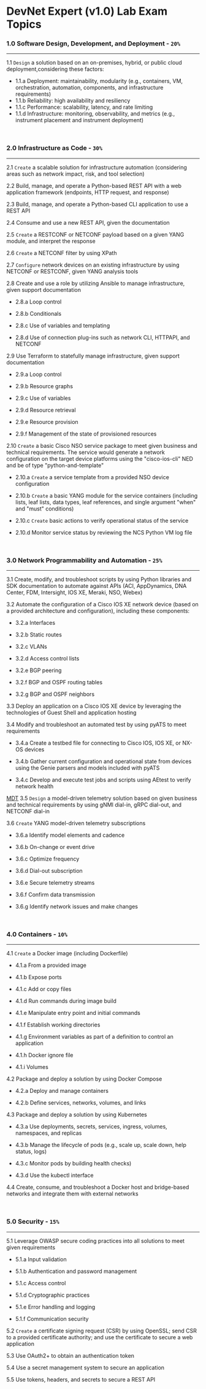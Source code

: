 # DevNet Expert (v1.0) Lab Exam Topics

### 1.0 Software Design, Development, and Deployment - ``20%``
---
1.1 `Design` a solution based on an on-premises, hybrid, or public cloud deployment,considering these factors:
- 1.1.a Deployment: maintainability, modularity (e.g., containers, VM, orchestration, automation, components, and infrastructure requirements)
- 1.1.b Reliability: high availability and resiliency
- 1.1.c Performance: scalability, latency, and rate limiting
- 1.1.d Infrastructure: monitoring, observability, and metrics (e.g., instrument placement and instrument deployment)

<br>

### 2.0 Infrastructure as Code - ``30%``
---
2.1 `Create` a scalable solution for infrastructure automation (considering areas such as network impact, risk, and tool selection)

2.2 Build, manage, and operate a Python-based REST API with a web application framework (endpoints, HTTP request, and response)

2.3 Build, manage, and operate a Python-based CLI application to use a REST API

2.4 Consume and use a new REST API, given the documentation

2.5 `Create` a RESTCONF or NETCONF payload based on a given YANG module, and interpret the response

2.6 `Create` a NETCONF filter by using XPath

2.7 `Configure` network devices on an existing infrastructure by using NETCONF or RESTCONF, given YANG analysis tools

2.8 Create and use a role by utilizing Ansible to manage infrastructure, given support documentation

- 2.8.a Loop control

- 2.8.b Conditionals

- 2.8.c Use of variables and templating

- 2.8.d Use of connection plug-ins such as network CLI, HTTPAPI, and NETCONF

2.9 Use Terraform to statefully manage infrastructure, given support documentation

- 2.9.a Loop control

- 2.9.b Resource graphs

- 2.9.c Use of variables

- 2.9.d Resource retrieval

- 2.9.e Resource provision

- 2.9.f Management of the state of provisioned resources

2.10 `Create` a basic Cisco NSO service package to meet given business and technical requirements. The service would generate a network configuration on the target device platforms using the "cisco-ios-cli" NED and be of type "python-and-template"

- 2.10.a `Create` a service template from a provided NSO device configuration

- 2.10.b `Create` a basic YANG module for the service containers (including lists, leaf lists, data types, leaf references, and single argument "when" and "must" conditions)

- 2.10.c `Create` basic actions to verify operational status of the service

- 2.10.d Monitor service status by reviewing the NCS Python VM log file

<br>

### 3.0 Network Programmability and Automation - ``25%``
---
3.1 Create, modify, and troubleshoot scripts by using Python libraries and SDK documentation to automate against APIs (ACI, AppDynamics, DNA Center, FDM, Intersight, IOS XE, Meraki, NSO, Webex)

3.2 Automate the configuration of a Cisco IOS XE network device (based on a provided architecture and configuration), including these components:

- 3.2.a Interfaces

- 3.2.b Static routes

- 3.2.c VLANs

- 3.2.d Access control lists

- 3.2.e BGP peering

- 3.2.f BGP and OSPF routing tables

- 3.2.g BGP and OSPF neighbors

3.3 Deploy an application on a Cisco IOS XE device by leveraging the technologies of Guest Shell and application hosting

3.4 Modify and troubleshoot an automated test by using pyATS to meet requirements

- 3.4.a Create a testbed file for connecting to Cisco IOS, IOS XE, or NX-OS devices

- 3.4.b Gather current configuration and operational state from devices using the Genie parsers and models included with pyATS

- 3.4.c Develop and execute test jobs and scripts using AEtest to verify network health

[MDT](https://github.com/kubsoo/DEVNET-EXPERT-1.0/tree/master/3.0-Network_Programmability_and_Automation/Model-Driven-Telemetry) 3.5 `Design` a model-driven telemetry solution based on given business and technical requirements by using gNMI dial-in, gRPC dial-out, and NETCONF dial-in

3.6 `Create` YANG model-driven telemetry subscriptions

- 3.6.a Identify model elements and cadence

- 3.6.b On-change or event drive

- 3.6.c Optimize frequency

- 3.6.d Dial-out subscription

- 3.6.e Secure telemetry streams

- 3.6.f Confirm data transmission

- 3.6.g Identify network issues and make changes

<br>

### 4.0 Containers - ``10%``
---
4.1 `Create` a Docker image (including Dockerfile)

- 4.1.a From a provided image

- 4.1.b Expose ports

- 4.1.c Add or copy files

- 4.1.d Run commands during image build

- 4.1.e Manipulate entry point and initial commands

- 4.1.f Establish working directories

- 4.1.g Environment variables as part of a definition to control an application

- 4.1.h Docker ignore file

- 4.1.i Volumes

4.2 Package and deploy a solution by using Docker Compose

- 4.2.a Deploy and manage containers

- 4.2.b Define services, networks, volumes, and links

4.3 Package and deploy a solution by using Kubernetes

- 4.3.a Use deployments, secrets, services, ingress, volumes, namespaces, and replicas

- 4.3.b Manage the lifecycle of pods (e.g., scale up, scale down, help status, logs)

- 4.3.c Monitor pods by building health checks)

- 4.3.d Use the kubectl interface

4.4 Create, consume, and troubleshoot a Docker host and bridge-based networks and integrate them with external networks


<br>

### 5.0 Security - ``15%``
---
5.1 Leverage OWASP secure coding practices into all solutions to meet given requirements

- 5.1.a Input validation

- 5.1.b Authentication and password management

- 5.1.c Access control

- 5.1.d Cryptographic practices

- 5.1.e Error handling and logging

- 5.1.f Communication security

5.2 `Create` a certificate signing request (CSR) by using OpenSSL; send CSR to a provided certificate authority; and use the certificate to secure a web application

5.3 Use OAuth2+ to obtain an authentication token

5.4 Use a secret management system to secure an application

5.5 Use tokens, headers, and secrets to secure a REST API